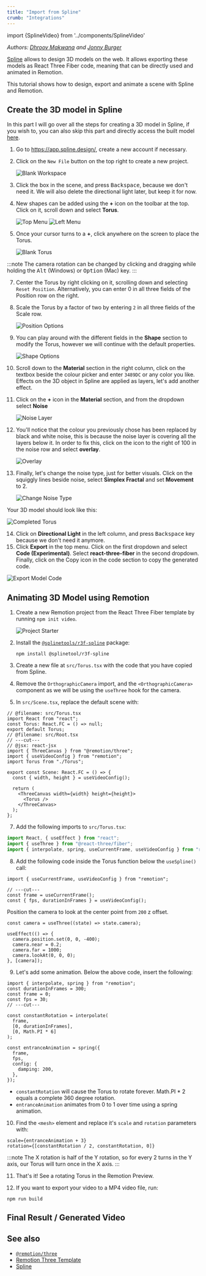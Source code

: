```yaml
---
title: "Import from Spline"
crumb: "Integrations"
---
```


import {SplineVideo} from '../components/SplineVideo'

_Authors: [Dhroov Makwana](https://github.com/pabloescoder) and [Jonny Burger](https://twitter.com/JNYBGR)_

[Spline](https://app.spline.design/) allows to design 3D models on the web. It allows exporting these models as React Three Fiber code, meaning that can be directly used and animated in Remotion.

This tutorial shows how to design, export and animate a scene with Spline and Remotion.

## Create the 3D model in Spline

In this part I will go over all the steps for creating a 3D model in Spline, if you wish to, you can also skip this part and directly access the built model [here](https://app.spline.design/file/e954db42-8eb2-4130-a5df-d1a1f9fbdc2a).

1. Go to https://app.spline.design/, create a new account if necessary.
2. Click on the `New File` button on the top right to create a new project.

   ![Blank Workspace](../static/img/spline-guide/1_blank_workspace.png)

3. Click the box in the scene, and press <kbd>Backspace</kbd>, because we don't need it. We will also delete the directional light later, but keep it for now.
4. New shapes can be added using the **+** icon on the toolbar at the top. Click on it, scroll down and select **Torus**.

   ![Top Menu](../static/img/spline-guide/2_top_menu.png)
   ![Left Menu](../static/img/spline-guide/3_left_menu_torus.png)

5. Once your cursor turns to a **+**, click anywhere on the screen to place the Torus.

   ![Blank Torus](../static/img/spline-guide/4_blank_torus.png)

:::note
The camera rotation can be changed by clicking and dragging while holding the <kbd>Alt</kbd> (Windows) or <kbd>Option</kbd> (Mac) key.
:::

7. Center the Torus by right clicking on it, scrolling down and selecting `Reset Position`. Alternatively, you can enter 0 in all three fields of the Position row on the right.

8. Scale the Torus by a factor of two by entering `2` in all three fields of the Scale row.

   ![Position Options](../static/img/spline-guide/5_position_options.png)

9. You can play around with the different fields in the **Shape** section to modify the Torus, however we will continue with the default properties.

   ![Shape Options](../static/img/spline-guide/6_shape_options.png)

10. Scroll down to the **Material** section in the right column, click on the textbox beside the colour picker and enter `3489DC` or any color you like. Effects on the 3D object in Spline are applied as layers, let's add another effect.

11. Click on the **+** icon in the **Material** section, and from the dropdown select **Noise**

    ![Noise Layer](../static/img/spline-guide/7_noise_layer.png)

12. You'll notice that the colour you previously chose has been replaced by black and white noise, this is because the noise layer is covering all the layers below it. In order to fix this, click on the icon to the right of 100 in the noise row and select **overlay**.

    ![Overlay](../static/img/spline-guide/8_overlay.png)

13. Finally, let's change the noise type, just for better visuals. Click on the squiggly lines beside noise, select **Simplex Fractal** and set **Movement** to 2.

    ![Change Noise Type](../static/img/spline-guide/9_change_noise_type.png)

Your 3D model should look like this:

![Completed Torus](../static/img/spline-guide/10_completed_torus.png)

14. Click on **Directional Light** in the left column, and press <kbd>Backspace</kbd> key because we don't need it anymore.
15. Click **Export** in the top menu. Click on the first dropdown and select **Code (Experimental)**. Select **react-three-fiber** in the second dropdown. Finally, click on the Copy icon in the code section to copy the generated code.

![Export Model Code](../static/img/spline-guide/11_export_model_code.png)

## Animating 3D Model using Remotion

1. Create a new Remotion project from the React Three Fiber template by running `npm init video`.

   ![Project Starter](../static/img/spline-guide/12_project_starter.png)

2. Install the [`@splinetools/r3f-spline`](https://github.com/splinetool/r3f-spline) package:

   ```shell
   npm install @splinetool/r3f-spline
   ```

3. Create a new file at `src/Torus.tsx` with the code that you have copied from Spline.
4. Remove the `OrthographicCamera` import, and the `<OrthographicCamera>` component as we will be using the `useThree` hook for the camera.

5. In `src/Scene.tsx`, replace the default scene with:

```tsx twoslash title="src/Root.tsx"
// @filename: src/Torus.tsx
import React from "react";
const Torus: React.FC = () => null;
export default Torus;
// @filename: src/Root.tsx
// ---cut---
// @jsx: react-jsx
import { ThreeCanvas } from "@remotion/three";
import { useVideoConfig } from "remotion";
import Torus from "./Torus";

export const Scene: React.FC = () => {
  const { width, height } = useVideoConfig();

  return (
    <ThreeCanvas width={width} height={height}>
      <Torus />
    </ThreeCanvas>
  );
};
```

7. Add the following imports to `src/Torus.tsx`:

```ts title="src/Torus.tsx"
import React, { useEffect } from "react";
import { useThree } from "@react-three/fiber";
import { interpolate, spring, useCurrentFrame, useVideoConfig } from "remotion";
```

8. Add the following code inside the Torus function below the `useSpline()` call:

```tsx twoslash title="src/Torus.tsx"
import { useCurrentFrame, useVideoConfig } from "remotion";

// ---cut---
const frame = useCurrentFrame();
const { fps, durationInFrames } = useVideoConfig();
```

Position the camera to look at the center point from `200` z offset.

```tsx title="src/Torus.tsx"
const camera = useThree((state) => state.camera);

useEffect(() => {
  camera.position.set(0, 0, -400);
  camera.near = 0.2;
  camera.far = 1000;
  camera.lookAt(0, 0, 0);
}, [camera]);
```

9. Let's add some animation. Below the above code, insert the following:

```tsx twoslash title="src/Torus.tsx"
import { interpolate, spring } from "remotion";
const durationInFrames = 300;
const frame = 0;
const fps = 30;
// ---cut---

const constantRotation = interpolate(
  frame,
  [0, durationInFrames],
  [0, Math.PI * 6]
);

const entranceAnimation = spring({
  frame,
  fps,
  config: {
    damping: 200,
  },
});
```

- `constantRotation` will cause the Torus to rotate forever. Math.PI \* 2 equals a complete 360 degree rotation.
- `entranceAnimation` animates from 0 to 1 over time using a spring animation.

10. Find the `<mesh>` element and replace it's `scale` and `rotation` parameters with:

```tsx
scale={entranceAnimation + 3}
rotation={[constantRotation / 2, constantRotation, 0]}
```

:::note
The X rotation is half of the Y rotation, so for every 2 turns in the Y axis, our Torus will turn once in the X axis.
:::

11. That's it! See a rotating Torus in the Remotion Preview.

12. If you want to export your video to a MP4 video file, run:

```shell
npm run build
```

## Final Result / Generated Video

<SplineVideo />

## See also

- [`@remotion/three`](/docs/three)
- [Remotion Three Template](https://github.com/remotion-dev/template-three)
- [Spline](https://docs.spline.design/)
